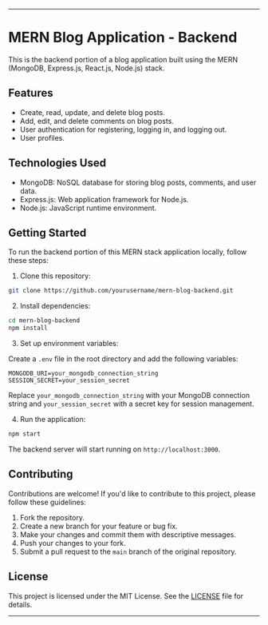 

---

# MERN Blog Application - Backend

This is the backend portion of a blog application built using the MERN (MongoDB, Express.js, React.js, Node.js) stack.

## Features

- Create, read, update, and delete blog posts.
- Add, edit, and delete comments on blog posts.
- User authentication for registering, logging in, and logging out.
- User profiles.

## Technologies Used

- MongoDB: NoSQL database for storing blog posts, comments, and user data.
- Express.js: Web application framework for Node.js.
- Node.js: JavaScript runtime environment.

## Getting Started

To run the backend portion of this MERN stack application locally, follow these steps:

1. Clone this repository:

```bash
git clone https://github.com/yourusername/mern-blog-backend.git
```

2. Install dependencies:

```bash
cd mern-blog-backend
npm install
```

3. Set up environment variables:

Create a `.env` file in the root directory and add the following variables:

```env
MONGODB_URI=your_mongodb_connection_string
SESSION_SECRET=your_session_secret
```

Replace `your_mongodb_connection_string` with your MongoDB connection string and `your_session_secret` with a secret key for session management.

4. Run the application:

```bash
npm start
```

The backend server will start running on `http://localhost:3000`.

## Contributing

Contributions are welcome! If you'd like to contribute to this project, please follow these guidelines:

1. Fork the repository.
2. Create a new branch for your feature or bug fix.
3. Make your changes and commit them with descriptive messages.
4. Push your changes to your fork.
5. Submit a pull request to the `main` branch of the original repository.

## License

This project is licensed under the MIT License. See the [LICENSE](LICENSE) file for details.

---

